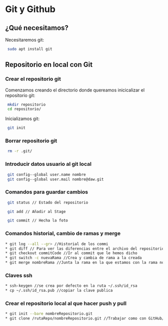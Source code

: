 # Git y Github

## ¿Qué necesitamos?

Necesitaremos git:

```bash
 sudo apt install git
```

## Repositorio en local con Git

### Crear el repositorio git

Comenzamos creando el directorio donde quereamos inicicalizar el repositorio git:

```bash
 mkdir repositorio
 cd repositorio/
```

Inicializamos git:

```bash
 git init
```

### Borrar repositorio git

```bash
 rm -r .git/
```

### Introducir datos usuario al git local

```bash
 git config--global user.name nombre
 git config--global user.mail nombre@daw.git
```

### Comandos para guardar cambios

```bash
 git status // Estado del repositorio
```

```bash
 git add // Añadir al Stage
```

```bash
 git commit // Hecha la foto
```

### Comandos historial, cambio de ramas y merge

```bash
* git log --all --gr> //Historial de los commi
* git diff // Para ver las diferencias entre el archivo del repositorio y el que yo estoy usando
* git checkout commitCode //Ir al commit que le hemos dicho
* git switch -c nuevaRama //Crea y cambia de rama a la creada
* git merge nombreRama //Junta la rama en la que estamos con la rama nombreRama
```

### Claves ssh

```bash
* ssh-keygen //se crea por defecto en la ruta ~/.ssh/id_rsa
* cp ~/.ssh/id_rsa.pub //copiar la clave publica
```

### Crear el repositorio local al que hacer push y pull

```bash
* git init --bare nombreRepositorio.git
* git clone /rutaRepo/nombreRepositorio.git //Trabajar como con GitHub/GitLab
```